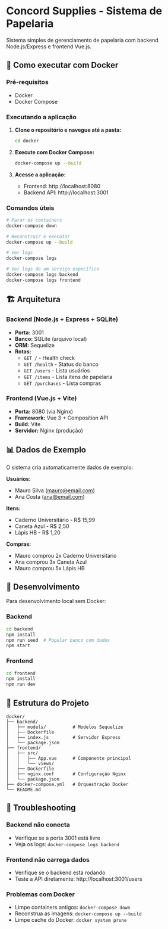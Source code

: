 # Concord Supplies - Sistema de Papelaria

Sistema simples de gerenciamento de papelaria com backend Node.js/Express e frontend Vue.js.

## 🚀 Como executar com Docker

### Pré-requisitos
- Docker
- Docker Compose

### Executando a aplicação

1. **Clone o repositório e navegue até a pasta:**
   ```bash
   cd docker
   ```

2. **Execute com Docker Compose:**
   ```bash
   docker-compose up --build
   ```

3. **Acesse a aplicação:**
   - Frontend: http://localhost:8080
   - Backend API: http://localhost:3001

### Comandos úteis

```bash
# Parar os containers
docker-compose down

# Reconstruir e executar
docker-compose up --build

# Ver logs
docker-compose logs

# Ver logs de um serviço específico
docker-compose logs backend
docker-compose logs frontend
```

## 🏗️ Arquitetura

### Backend (Node.js + Express + SQLite)
- **Porta:** 3001
- **Banco:** SQLite (arquivo local)
- **ORM:** Sequelize
- **Rotas:**
  - `GET /` - Health check
  - `GET /health` - Status do banco
  - `GET /users` - Lista usuários
  - `GET /items` - Lista itens de papelaria
  - `GET /purchases` - Lista compras

### Frontend (Vue.js + Vite)
- **Porta:** 8080 (via Nginx)
- **Framework:** Vue 3 + Composition API
- **Build:** Vite
- **Servidor:** Nginx (produção)

## 📊 Dados de Exemplo

O sistema cria automaticamente dados de exemplo:

**Usuários:**
- Mauro Silva (mauro@email.com)
- Ana Costa (ana@email.com)

**Itens:**
- Caderno Universitário - R$ 15,99
- Caneta Azul - R$ 2,50
- Lápis HB - R$ 1,20

**Compras:**
- Mauro comprou 2x Caderno Universitário
- Ana comprou 3x Caneta Azul
- Mauro comprou 5x Lápis HB

## 🔧 Desenvolvimento

Para desenvolvimento local sem Docker:

### Backend
```bash
cd backend
npm install
npm run seed  # Popular banco com dados
npm start
```

### Frontend
```bash
cd frontend
npm install
npm run dev
```

## 📝 Estrutura do Projeto

```
docker/
├── backend/
│   ├── models/          # Modelos Sequelize
│   ├── Dockerfile
│   ├── index.js         # Servidor Express
│   └── package.json
├── frontend/
│   ├── src/
│   │   ├── App.vue      # Componente principal
│   │   └── views/
│   ├── Dockerfile
│   ├── nginx.conf       # Configuração Nginx
│   └── package.json
├── docker-compose.yml   # Orquestração Docker
└── README.md
```

## 🐛 Troubleshooting

### Backend não conecta
- Verifique se a porta 3001 está livre
- Veja os logs: `docker-compose logs backend`

### Frontend não carrega dados
- Verifique se o backend está rodando
- Teste a API diretamente: http://localhost:3001/users

### Problemas com Docker
- Limpe containers antigos: `docker-compose down`
- Reconstrua as imagens: `docker-compose up --build`
- Limpe cache do Docker: `docker system prune`